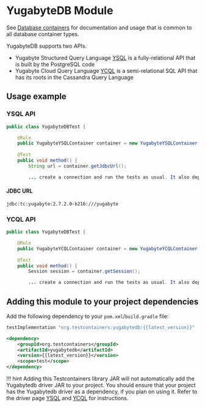 # YugabyteDB Module

See [Database containers](./index.md) for documentation and usage that is common to all database container types.

YugabyteDB supports two APIs. 
- Yugabyte Structured Query Language [YSQL](https://docs.yugabyte.com/latest/api/ysql/) is a fully-relational API that is built by the PostgreSQL code
- Yugabyte Cloud Query Language [YCQL](https://docs.yugabyte.com/latest/api/ycql/) is a semi-relational SQL API that has its roots in the Cassandra Query Language

## Usage example

### YSQL API 

```java
public class YugabyteDBTest {

    @Rule
    public YugabyteYSQLContainer container = new YugabyteYSQLContainer("yugabytedb/yugabyte:2.9.1.0-b140");
    
    @Test
    public void method() {
        String url = container.getJdbcUrl();

        ... create a connection and run the tests as usual. It also depends on the frameworks being used.
```

#### JDBC URL

`jdbc:tc:yugabyte:2.7.2.0-b216:///yugabyte`

### YCQL API

```java
public class YugabyteDBTest {

    @Rule
    public YugabyteYCQLContainer container = new YugabyteYCQLContainer("yugabytedb/yugabyte:2.9.1.0-b140");
    
    @Test
    public void method() {
        Session session = container.getSession();

        ... create a connection and run the tests as usual. It also depends on the frameworks being used.
```

## Adding this module to your project dependencies

Add the following dependency to your `pom.xml`/`build.gradle` file:

```groovy tab='Gradle'
testImplementation "org.testcontainers:yugabytedb:{{latest_version}}"
```

```xml tab='Maven'
<dependency>
    <groupId>org.testcontainers</groupId>
    <artifactId>yugabytedb</artifactId>
    <version>{{latest_version}}</version>
    <scope>test</scope>
</dependency>
```

!!! hint
    Adding this Testcontainers library JAR will not automatically add the Yugabytedb driver JAR to your project.
    You should ensure that your project has the Yugabytedb driver as a dependency, if you plan on using it.
    Refer to the driver page [YSQL](https://docs.yugabyte.com/latest/integrations/jdbc-driver/) and [YCQL](https://docs.yugabyte.com/latest/reference/drivers/ycql-client-drivers/) for instructions.
